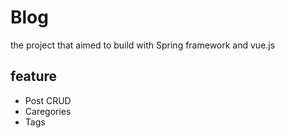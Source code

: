 # Blog
the project that aimed to build with Spring framework and vue.js

## feature
 * Post CRUD
 * Caregories
 * Tags
